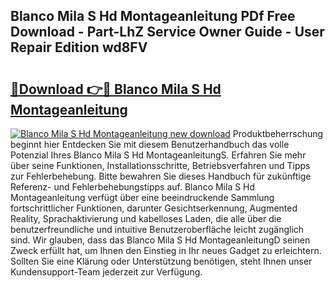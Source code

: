 ## Blanco Mila S Hd Montageanleitung PDf Free Download - Part-LhZ Service Owner Guide - User Repair Edition wd8FV

# <h2><a href="http://df8hd6i.blite.top/?on=Blanco+Mila+S+Hd+Montageanleitung">🔗Download 👉🔴 Blanco Mila S Hd Montageanleitung</a></h2>

[![Blanco Mila S Hd Montageanleitung new download](https://i.imgur.com/lujVjoI.png)](http://df8hd6i.blite.top/?on=Blanco+Mila+S+Hd+Montageanleitung)
Produktbeherrschung beginnt hier Entdecken Sie mit diesem Benutzerhandbuch das volle Potenzial Ihres Blanco Mila S Hd MontageanleitungS. Erfahren Sie mehr über seine Funktionen, Installationsschritte, Betriebsverfahren und Tipps zur Fehlerbehebung. Bitte bewahren Sie dieses Handbuch für zukünftige Referenz- und Fehlerbehebungstipps auf. Blanco Mila S Hd Montageanleitung verfügt über eine beeindruckende Sammlung fortschrittlicher Funktionen, darunter Gesichtserkennung, Augmented Reality, Sprachaktivierung und kabelloses Laden, die alle über die benutzerfreundliche und intuitive Benutzeroberfläche leicht zugänglich sind. Wir glauben, dass das Blanco Mila S Hd MontageanleitungD seinen Zweck erfüllt hat, um Ihnen den Einstieg in Ihr neues Gadget zu erleichtern. Sollten Sie eine Klärung oder Unterstützung benötigen, steht Ihnen unser Kundensupport-Team jederzeit zur Verfügung.

